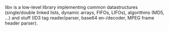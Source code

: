 libv is a low-level library implementing common datastructures (single/double linked lists, dynamic arrays, FIFOs, LIFOs), algorithms (MD5, ...) and stuff (ID3 tag reader/parser, base64 en-/decoder, MPEG frame header parser).